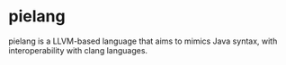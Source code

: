 # pielang
pielang is a LLVM-based language that aims to mimics Java syntax, with interoperability with clang languages. 

